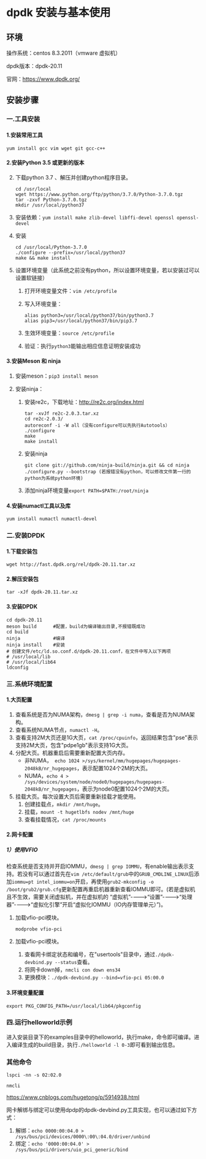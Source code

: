 # dpdk 安装与基本使用

## 环境

操作系统：centos 8.3.2011（vmware 虚拟机）

dpdk版本：dpdk-20.11

官网：https://www.dpdk.org/

## 安装步骤

### 一.工具安装

#### 1.安装常用工具

`yum install gcc vim wget git gcc-c++`

#### 2.安装Python 3.5 或更新的版本

2. 下载python 3.7 、解压并创建python程序目录。

   ```shell
   cd /usr/local
   wget https://www.python.org/ftp/python/3.7.0/Python-3.7.0.tgz
   tar -zxvf Python-3.7.0.tgz
   mkdir /usr/local/python37
   ```

3. 安装依赖：`yum install make zlib-devel libffi-devel openssl openssl-devel `

4. 安装

   ```shell
   cd /usr/local/Python-3.7.0
   ./configure --prefix=/usr/local/python37
   make && make install
   ```

5. 设置环境变量（此系统之前没有python，所以设置环境变量，若以安装过可以设置软链接）

   1. 打开环境变量文件：`vim /etc/profile`

   2. 写入环境变量：

      ```shell
      alias python3=/usr/local/python37/bin/python3.7
      alias pip3=/usr/local/python37/bin/pip3.7
      ```

   3. 生效环境变量：`source /etc/profile`

   4. 验证：执行`python3`能输出相应信息证明安装成功

#### 3.安装Meson 和 ninja

1. 安装meson：`pip3 install meson`

2. 安装ninja：

   1. 安装re2c，下载地址：http://re2c.org/index.html

      ```shell
      tar -xvJf re2c-2.0.3.tar.xz
      cd re2c-2.0.3/
      autoreconf -i -W all（没有configure可以先执行Autotools）
      ./configure
      make
      make install
      ```

   2. 安装ninja

      ```shell
      git clone git://github.com/ninja-build/ninja.git && cd ninja
      ./configure.py --bootstrap (若报错没有python，可以修改文件第一行的python为系统python环境)
      ```

   3. 添加ninja环境变量`export PATH=$PATH:/root/ninja`

#### 4.安装numactl工具以及库

`yum install numactl numactl-devel`

### 二.安装DPDK

#### 1.下载安装包

`wget http://fast.dpdk.org/rel/dpdk-20.11.tar.xz `

#### 2.解压安装包

`tar -xJf dpdk-20.11.tar.xz`

#### 3.安装DPDK

```shell
cd dpdk-20.11
meson build      #配置，build为编译输出目录,不报错既成功
cd build
ninja            #编译
ninja install    #安装
# 创建文件/etc/ld.so.conf.d/dpdk-20.11.conf，在文件中写入以下两项
# /usr/local/lib
# /usr/local/lib64
ldconfig
```

### 三.系统环境配置

#### 1.大页配置

1. 查看系统是否为NUMA架构，`dmesg | grep -i numa`，查看是否为NUMA架构。
2. 查看系统NUMA节点，`numactl -H`。
3. 查看支持2M大页还是1G大页，`cat /proc/cpuinfo`，返回结果包含"pse"表示支持2M大页，包含"pdpe1gb"表示支持1G大页。
4. 分配大页。机器重启后需要重新配置大页内存。
   * 非NUMA，` echo 1024 >/sys/kernel/mm/hugepages/hugepages-2048kB/nr_hugepages`，表示配置1024个2M的大页。
   * NUMA，`echo 4 > /sys/devices/system/node/node0/hugepages/hugepages-2048kB/nr_hugepages`，表示为node0配置1024个2M的大页。
5. 挂载大页。每次设置大页后需要重新挂载才能使用。
   1. 创建挂载点，`mkdir /mnt/huge`。
   2. 挂载，`mount -t hugetlbfs nodev /mnt/huge`
   3. 查看挂载情况，`cat /proc/mounts`

#### 2.网卡配置

##### 1）使用VFIO

检查系统是否支持并开启IOMMU，`dmesg | grep IOMMU`，有enable输出表示支持。若没有可以通过首先在`vim /etc/default/grub`中的`GRUB_CMDLINE_LINUX`后添加`iommu=pt intel_iommu=on`开启，再使用`grub2-mkconfig -o /boot/grub2/grub.cfg`更新配置再重启机器重新查看IOMMU即可。(若是虚拟机且不生效，需要关闭虚拟机，并在虚拟机的 “虚拟机”---->“设置”---->“处理器”---->“虚拟化引擎”开启“虚拟化IOMMU（IO内存管理单元）”)。

1. 加载vfio-pci模块。

   ```shell
   modprobe vfio-pci 
   ```

2. 加载vfio-pci模块。

   1. 查看网卡绑定状态和编号，在"usertools"目录中，通过`./dpdk-devbind.py --status`查看。
   2. 将网卡down掉，`nmcli con down ens34`
   3. 更换模块：`./dpdk-devbind.py --bind=vfio-pci 05:00.0`

#### 3.环境变量配置

`export PKG_CONFIG_PATH=/usr/local/lib64/pkgconfig`

### 四.运行helloworld示例

进入安装目录下的examples目录中的helloworld，执行make，命令即可编译。进入编译生成的build目录，执行`./helloworld -l 0-3`即可看到输出信息。

### 其他命令

`lspci -nn -s 02:02.0`

`nmcli`

https://www.cnblogs.com/hugetong/p/5914938.html

网卡解绑与绑定可以使用dpdp的dpdk-devbind.py工具实现，也可以通过如下方式：

1. 解绑：`echo 0000:00:04.0 > /sys/bus/pci/devices/0000\:00\:04.0/driver/unbind `
2. 绑定：`echo '0000:00:04.0' > /sys/bus/pci/drivers/uio_pci_generic/bind  `